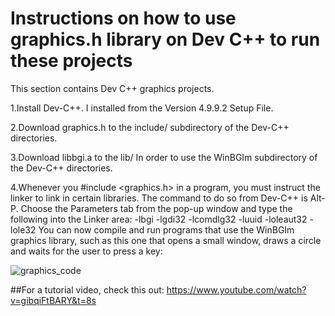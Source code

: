 # Instructions on how to use graphics.h library on Dev C++ to run these projects

This section contains Dev C++ graphics projects.

1.Install Dev-C++. I installed from the Version 4.9.9.2 Setup File.

2.Download graphics.h to the include/ subdirectory of the Dev-C++ directories.

3.Download libbgi.a to the lib/ In order to use the WinBGIm subdirectory of the Dev-C++ directories.

4.Whenever you #include <graphics.h> in a program, you must instruct the linker to link in certain libraries. The command to do so from Dev-C++ is Alt-P. Choose the Parameters tab from the pop-up window and type the following into the Linker area:
-lbgi
-lgdi32
-lcomdlg32
-luuid
-loleaut32
-lole32
You can now compile and run programs that use the WinBGIm graphics library, such as this one that opens a small window, draws a circle and waits for the user to press a key:

![graphics_code](https://user-images.githubusercontent.com/18322412/32419305-dee80602-c29d-11e7-8ea7-a0094188d0fe.PNG)


##For a tutorial video, check this out:
https://www.youtube.com/watch?v=gibqiFtBARY&t=8s
